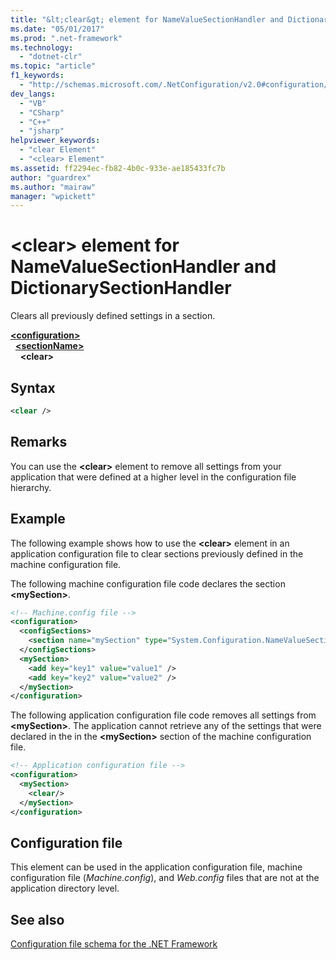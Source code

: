 ```yaml
---
title: "&lt;clear&gt; element for NameValueSectionHandler and DictionarySectionHandler | Microsoft Docs"
ms.date: "05/01/2017"
ms.prod: ".net-framework"
ms.technology: 
  - "dotnet-clr"
ms.topic: "article"
f1_keywords: 
  - "http://schemas.microsoft.com/.NetConfiguration/v2.0#configuration/sectionName/clear"
dev_langs: 
  - "VB"
  - "CSharp"
  - "C++"
  - "jsharp"
helpviewer_keywords: 
  - "clear Element"
  - "<clear> Element"
ms.assetid: ff2294ec-fb82-4b0c-933e-ae185433fc7b
author: "guardrex"
ms.author: "mairaw"
manager: "wpickett"
---
```


# \<clear> element for NameValueSectionHandler and DictionarySectionHandler

Clears all previously defined settings in a section.

[**\<configuration>**](~/docs/framework/configure-apps/file-schema/configuration-element.md)   
&nbsp;&nbsp;[**\<sectionName>**](~/docs/framework/configure-apps/file-schema/custom-element-2.md)   
&nbsp;&nbsp;&nbsp;&nbsp;**\<clear>**

## Syntax

```xml
<clear />
```

## Remarks

You can use the **\<clear>** element to remove all settings from your application that were defined at a higher level in the configuration file hierarchy.

## Example

The following example shows how to use the **\<clear>** element in an application configuration file to clear sections previously defined in the machine configuration file.

The following machine configuration file code declares the section **\<mySection>**.

```xml
<!-- Machine.config file -->
<configuration>
  <configSections>
    <section name="mySection" type="System.Configuration.NameValueSectionHandler,System" />
  </configSections>
  <mySection>
    <add key="key1" value="value1" />
    <add key="key2" value="value2" />
  </mySection>
</configuration>
```

The following application configuration file code removes all settings from **\<mySection>**. The application cannot retrieve any of the settings that were declared in the in the **\<mySection>** section of the machine configuration file.

```xml
<!-- Application configuration file -->
<configuration>
  <mySection>
    <clear/>
  </mySection>
</configuration>
```

## Configuration file

This element can be used in the application configuration file, machine configuration file (*Machine.config*), and *Web.config* files that are not at the application directory level.

## See also

[Configuration file schema for the .NET Framework](~/docs/framework/configure-apps/file-schema/index.md)
